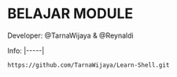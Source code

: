 # BELAJAR MODULE
Developer: @TarnaWijaya & @Reynaldi

Info:
|-----|


```
https://github.com/TarnaWijaya/Learn-Shell.git
```
